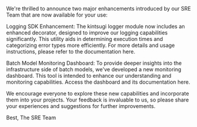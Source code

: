 We're thrilled to announce two major enhancements introduced by our SRE Team that are now available for your use:

Logging SDK Enhancement: The kintsugi logger module now includes an enhanced decorator, designed to improve our logging capabilities significantly. This utility aids in determining execution times and categorizing error types more efficiently. For more details and usage instructions, please refer to the documentation here.

Batch Model Monitoring Dashboard: To provide deeper insights into the infrastructure side of batch models, we've developed a new monitoring dashboard. This tool is intended to enhance our understanding and monitoring capabilities. Access the dashboard and its documentation here.

We encourage everyone to explore these new capabilities and incorporate them into your projects. Your feedback is invaluable to us, so please share your experiences and suggestions for further improvements.

Best,
The SRE Team
